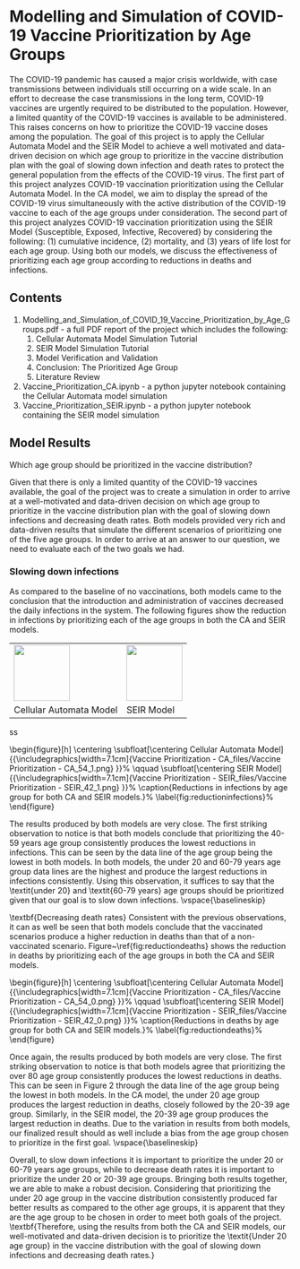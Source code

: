 # Modelling and Simulation of COVID-19 Vaccine Prioritization by Age Groups

The COVID-19 pandemic has caused a major crisis worldwide, with case transmissions between individuals still occurring on a wide scale. 
In an effort to decrease the case transmissions in the long term, COVID-19 vaccines are urgently required to be distributed to the population. 
However, a limited quantity of the COVID-19 vaccines is available to be administered. 
This raises concerns on how to prioritize the COVID-19 vaccine doses among the population. 
The goal of this project is to apply the Cellular Automata Model and the SEIR Model to achieve a well motivated and data-driven decision on which age group to prioritize in the vaccine distribution plan with the goal of slowing down infection and death rates to protect the general population from the effects of the COVID-19 virus. 
The first part of this project analyzes COVID-19 vaccination prioritization using the Cellular Automata Model. In the CA model, we aim to display the spread of the COVID-19 virus simultaneously with the active distribution of the COVID-19 vaccine to each of the age groups under consideration. The second part of this project analyzes COVID-19 vaccination prioritization using the SEIR Model {Susceptible, Exposed, Infective, Recovered} by considering the following: (1) cumulative incidence, (2) mortality, and (3) years of life lost for each age group. Using both our models, we discuss the effectiveness of prioritizing each age group according to reductions in deaths and infections.

## Contents

1. Modelling_and_Simulation_of_COVID_19_Vaccine_Prioritization_by_Age_Groups.pdf - a full PDF report of the project which includes the following:
    1. Cellular Automata Model Simulation Tutorial
    2. SEIR Model Simulation Tutorial
    3. Model Verification and Validation
    4. Conclusion: The Prioritized Age Group
    5. Literature Review
2. Vaccine_Prioritization_CA.ipynb - a python jupyter notebook containing the Cellular Automata model simulation
3. Vaccine_Prioritization_SEIR.ipynb - a python jupyter notebook containing the SEIR model simulation

## Model Results

Which age group should be prioritized in the vaccine distribution?

Given that there is only a limited quantity of the COVID-19 vaccines available, the goal of the project was to create a simulation in order to arrive at a well-motivated and data-driven decision on which age group to prioritize in the vaccine distribution plan with the goal of slowing down infections and decreasing death rates.
Both models provided very rich and data-driven results that simulate the different scenarios of prioritizing one of the five age groups. In order to arrive at an answer to our question, we need to evaluate each of the two goals we had.

### Slowing down infections
As compared to the baseline of no vaccinations, both models came to the conclusion that the introduction and administration of vaccines decreased the daily infections in the system. 
The following figures show the reduction in infections by prioritizing each of the age groups in both the CA and SEIR models.


<table>
  <tr>
    <td valign="top"><img src="src/Vaccine%20Prioritization%20-%20CA_54_1.png" width="100"></td>
    <td valign="top"><img src="src/Vaccine%20Prioritization%20-%20SEIR_42_1.png" width="100"></td>
  </tr>
  <tr>
    <td>Cellular Automata Model</td>
     <td>SEIR Model</td>
  </tr>
 </table>


ss

\begin{figure}[h]
    \centering
    \subfloat[\centering Cellular Automata Model]{{\includegraphics[width=7.1cm]{Vaccine Prioritization - CA_files/Vaccine Prioritization - CA_54_1.png} }}%
    \qquad
    \subfloat[\centering SEIR Model]{{\includegraphics[width=7.1cm]{Vaccine Prioritization - SEIR_files/Vaccine Prioritization - SEIR_42_1.png} }}%
    \caption{Reductions in infections by age group for both CA and SEIR models.}%
    \label{fig:reductioninfections}%
\end{figure}

The results produced by both models are very close. The first striking observation to notice is that both models conclude that prioritizing the 40-59 years age group consistently produces the lowest reductions in infections. This can be seen by the data line of the age group being the lowest in both models. In both models, the under 20 and 60-79 years age group data lines are the highest and produce the largest reductions in infections consistently. Using this observation, it suffices to say that the \textit{under 20} and \textit{60-79 years} age groups should be prioritized given that our goal is to slow down infections.
\vspace{\baselineskip}

\textbf{Decreasing death rates}
Consistent with the previous observations, it can as well be seen that both models conclude that the vaccinated scenarios produce a higher reduction in deaths than that of a non-vaccinated scenario. Figure~\ref{fig:reductiondeaths} shows the reduction in deaths by prioritizing each of the age groups in both the CA and SEIR models.

\begin{figure}[h]
    \centering
    \subfloat[\centering Cellular Automata Model]{{\includegraphics[width=7.1cm]{Vaccine Prioritization - CA_files/Vaccine Prioritization - CA_54_0.png} }}%
    \qquad
    \subfloat[\centering SEIR Model]{{\includegraphics[width=7.1cm]{Vaccine Prioritization - SEIR_files/Vaccine Prioritization - SEIR_42_0.png} }}%
    \caption{Reductions in deaths by age group for both CA and SEIR models.}%
    \label{fig:reductiondeaths}%
\end{figure}

Once again, the results produced by both models are very close. The first striking observation to notice is that both models agree that prioritizing the over 80 age group consistently produces the lowest reductions in deaths. This can be seen in Figure 2 through the data line of the age group being the lowest in both models. In the CA model, the under 20 age group produces the largest reduction in deaths, closely followed by the 20-39 age group. Similarly, in the SEIR model, the 20-39 age group produces the largest reduction in deaths. Due to the variation in results from both models, our finalized result should as well include a bias from the age group chosen to prioritize in the first goal.
\vspace{\baselineskip}

Overall, to slow down infections it is important to prioritize the under 20 or 60-79 years age groups, while to decrease death rates it is important to prioritize the under 20 or 20-39 age groups. Bringing both results together, we are able to make a robust decision. Considering that prioritizing the under 20 age group in the vaccine distribution consistently produced far better results as compared to the other age groups, it is apparent that they are the age group to be chosen in order to meet both goals of the project. \textbf{Therefore, using the results from both the CA and SEIR models, our well-motivated and data-driven decision is to prioritize the \textit{Under 20 age group} in the vaccine distribution with the goal of slowing down infections and decreasing death rates.}
